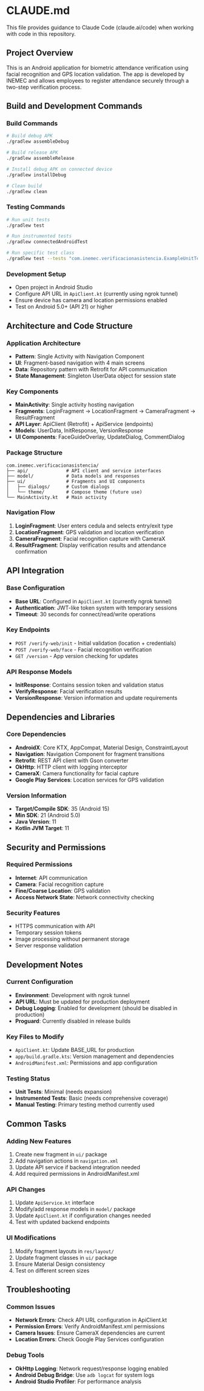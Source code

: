 # CLAUDE.md

This file provides guidance to Claude Code (claude.ai/code) when working with code in this repository.

## Project Overview

This is an Android application for biometric attendance verification using facial recognition and GPS location validation. The app is developed by INEMEC and allows employees to register attendance securely through a two-step verification process.

## Build and Development Commands

### Build Commands
```bash
# Build debug APK
./gradlew assembleDebug

# Build release APK  
./gradlew assembleRelease

# Install debug APK on connected device
./gradlew installDebug

# Clean build
./gradlew clean
```

### Testing Commands
```bash
# Run unit tests
./gradlew test

# Run instrumented tests
./gradlew connectedAndroidTest

# Run specific test class
./gradlew test --tests "com.inemec.verificacionasistencia.ExampleUnitTest"
```

### Development Setup
- Open project in Android Studio
- Configure API URL in `ApiClient.kt` (currently using ngrok tunnel)
- Ensure device has camera and location permissions enabled
- Test on Android 5.0+ (API 21) or higher

## Architecture and Code Structure

### Application Architecture
- **Pattern**: Single Activity with Navigation Component
- **UI**: Fragment-based navigation with 4 main screens
- **Data**: Repository pattern with Retrofit for API communication
- **State Management**: Singleton UserData object for session state

### Key Components
- **MainActivity**: Single activity hosting navigation
- **Fragments**: LoginFragment → LocationFragment → CameraFragment → ResultFragment
- **API Layer**: ApiClient (Retrofit) + ApiService (endpoints)
- **Models**: UserData, InitResponse, VersionResponse
- **UI Components**: FaceGuideOverlay, UpdateDialog, CommentDialog

### Package Structure
```
com.inemec.verificacionasistencia/
├── api/              # API client and service interfaces
├── model/            # Data models and responses
├── ui/               # Fragments and UI components
│   ├── dialogs/      # Custom dialogs
│   └── theme/        # Compose theme (future use)
└── MainActivity.kt   # Main activity
```

### Navigation Flow
1. **LoginFragment**: User enters cedula and selects entry/exit type
2. **LocationFragment**: GPS validation and location verification
3. **CameraFragment**: Facial recognition capture with CameraX
4. **ResultFragment**: Display verification results and attendance confirmation

## API Integration

### Base Configuration
- **Base URL**: Configured in `ApiClient.kt` (currently ngrok tunnel)
- **Authentication**: JWT-like token system with temporary sessions
- **Timeout**: 30 seconds for connect/read/write operations

### Key Endpoints
- `POST /verify-web/init` - Initial validation (location + credentials)
- `POST /verify-web/face` - Facial recognition verification
- `GET /version` - App version checking for updates

### API Response Models
- **InitResponse**: Contains session token and validation status
- **VerifyResponse**: Facial verification results
- **VersionResponse**: Version information and update requirements

## Dependencies and Libraries

### Core Dependencies
- **AndroidX**: Core KTX, AppCompat, Material Design, ConstraintLayout
- **Navigation**: Navigation Component for fragment transitions
- **Retrofit**: REST API client with Gson converter
- **OkHttp**: HTTP client with logging interceptor
- **CameraX**: Camera functionality for facial capture
- **Google Play Services**: Location services for GPS validation

### Version Information
- **Target/Compile SDK**: 35 (Android 15)
- **Min SDK**: 21 (Android 5.0)
- **Java Version**: 11
- **Kotlin JVM Target**: 11

## Security and Permissions

### Required Permissions
- **Internet**: API communication
- **Camera**: Facial recognition capture
- **Fine/Coarse Location**: GPS validation
- **Access Network State**: Network connectivity checking

### Security Features
- HTTPS communication with API
- Temporary session tokens
- Image processing without permanent storage
- Server response validation

## Development Notes

### Current Configuration
- **Environment**: Development with ngrok tunnel
- **API URL**: Must be updated for production deployment
- **Debug Logging**: Enabled for development (should be disabled in production)
- **Proguard**: Currently disabled in release builds

### Key Files to Modify
- `ApiClient.kt`: Update BASE_URL for production
- `app/build.gradle.kts`: Version management and dependencies
- `AndroidManifest.xml`: Permissions and app configuration

### Testing Status
- **Unit Tests**: Minimal (needs expansion)
- **Instrumented Tests**: Basic (needs comprehensive coverage)
- **Manual Testing**: Primary testing method currently used

## Common Tasks

### Adding New Features
1. Create new fragment in `ui/` package
2. Add navigation actions in `navigation.xml`
3. Update API service if backend integration needed
4. Add required permissions in AndroidManifest.xml

### API Changes
1. Update `ApiService.kt` interface
2. Modify/add response models in `model/` package
3. Update `ApiClient.kt` if configuration changes needed
4. Test with updated backend endpoints

### UI Modifications
1. Modify fragment layouts in `res/layout/`
2. Update fragment classes in `ui/` package
3. Ensure Material Design consistency
4. Test on different screen sizes

## Troubleshooting

### Common Issues
- **Network Errors**: Check API URL configuration in ApiClient.kt
- **Permission Errors**: Verify AndroidManifest.xml permissions
- **Camera Issues**: Ensure CameraX dependencies are current
- **Location Errors**: Check Google Play Services configuration

### Debug Tools
- **OkHttp Logging**: Network request/response logging enabled
- **Android Debug Bridge**: Use `adb logcat` for system logs
- **Android Studio Profiler**: For performance analysis